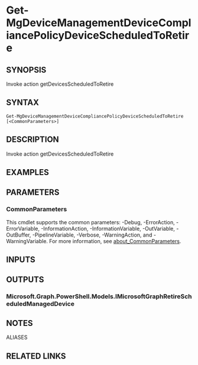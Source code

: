 ﻿---
external help file: Microsoft.Graph.DeviceManagement.Functions-help.xml
Module Name: Microsoft.Graph.DeviceManagement.Functions
online version: https://docs.microsoft.com/en-us/powershell/module/microsoft.graph.devicemanagement.actions/get-mgdevicemanagementdevicecompliancepolicydevicescheduledtoretire
schema: 2.0.0
---

# Get-MgDeviceManagementDeviceCompliancePolicyDeviceScheduledToRetire

## SYNOPSIS
Invoke action getDevicesScheduledToRetire

## SYNTAX

```
Get-MgDeviceManagementDeviceCompliancePolicyDeviceScheduledToRetire [<CommonParameters>]
```

## DESCRIPTION
Invoke action getDevicesScheduledToRetire

## EXAMPLES

## PARAMETERS

### CommonParameters
This cmdlet supports the common parameters: -Debug, -ErrorAction, -ErrorVariable, -InformationAction, -InformationVariable, -OutVariable, -OutBuffer, -PipelineVariable, -Verbose, -WarningAction, and -WarningVariable. For more information, see [about_CommonParameters](http://go.microsoft.com/fwlink/?LinkID=113216).

## INPUTS

## OUTPUTS

### Microsoft.Graph.PowerShell.Models.IMicrosoftGraphRetireScheduledManagedDevice
## NOTES

ALIASES

## RELATED LINKS
